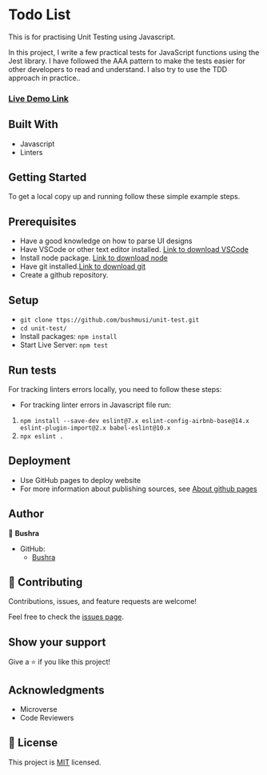 # Todo List
This is for practising Unit Testing using Javascript. 

In this project,  I write a few practical tests for JavaScript functions using the Jest library. I have followed the AAA pattern to make the tests easier for other developers to read and understand. I also try to use the TDD approach in practice..

### [Live Demo Link](https://bushmusi.github.io/todo-list/)

## Built With

- Javascript
- Linters

## Getting Started
To get a local copy up and running follow these simple example steps.

## Prerequisites
- Have a good knowledge on how to parse UI designs
- Have VSCode or other text editor installed. [Link to download VSCode](https://code.visualstudio.com/download)
- Install node package. [Link to download node](https://nodejs.org/en/download/)
- Have git installed.[Link to download git](https://git-scm.com/downloads)
- Create a github repository.

## Setup
- `git clone ttps://github.com/bushmusi/unit-test.git`
- `cd unit-test/`
- Install packages:  `npm install`
- Start Live Server: `npm test`


## Run tests

For tracking linters errors locally, you need to follow these steps:

- For tracking linter errors in Javascript file run:

1. `npm install --save-dev eslint@7.x eslint-config-airbnb-base@14.x eslint-plugin-import@2.x babel-eslint@10.x`
2. `npx eslint .`

## Deployment

- Use GitHub pages to deploy website
- For more information about publishing sources, see [About github pages](https://pages.github.com/)

## Author

👤 **Bushra**

- GitHub: 
    - [Bushra](www.github.com/bushmusi)

## 🤝 Contributing

Contributions, issues, and feature requests are welcome!

Feel free to check the [issues page](../../issues/).

## Show your support

Give a ⭐️ if you like this project!

## Acknowledgments

- Microverse 
- Code Reviewers

## 📝 License

This project is [MIT](./MIT.md) licensed.